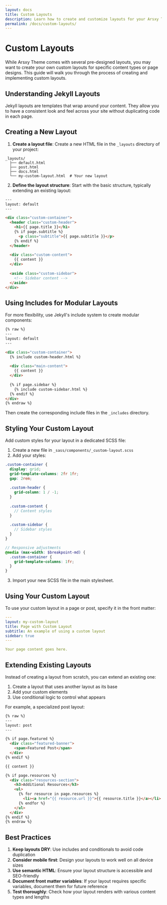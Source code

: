 ```yaml
---
layout: docs
title: Custom Layouts
description: Learn how to create and customize layouts for your Arsxy Theme site
permalink: /docs/custom-layouts/
---
```


# Custom Layouts

While Arsxy Theme comes with several pre-designed layouts, you may want to create your own custom layouts for specific content types or page designs. This guide will walk you through the process of creating and implementing custom layouts.

## Understanding Jekyll Layouts

Jekyll layouts are templates that wrap around your content. They allow you to have a consistent look and feel across your site without duplicating code in each page.

## Creating a New Layout

1. **Create a layout file**: Create a new HTML file in the `_layouts` directory of your project:

```
_layouts/
  ├── default.html
  ├── post.html
  ├── docs.html
  └── my-custom-layout.html  # Your new layout
```

2. **Define the layout structure**: Start with the basic structure, typically extending an existing layout:

```html
---
layout: default
---

<div class="custom-container">
  <header class="custom-header">
    <h1>{{ page.title }}</h1>
    {% if page.subtitle %}
      <p class="subtitle">{{ page.subtitle }}</p>
    {% endif %}
  </header>
  
  <div class="custom-content">
    {{ content }}
  </div>
  
  <aside class="custom-sidebar">
    <!-- Sidebar content -->
  </aside>
</div>
```

## Using Includes for Modular Layouts

For more flexibility, use Jekyll's include system to create modular components:

```html
{% raw %}
---
layout: default
---

<div class="custom-container">
  {% include custom-header.html %}
  
  <div class="main-content">
    {{ content }}
  </div>
  
  {% if page.sidebar %}
    {% include custom-sidebar.html %}
  {% endif %}
</div>
{% endraw %}
```

Then create the corresponding include files in the `_includes` directory.

## Styling Your Custom Layout

Add custom styles for your layout in a dedicated SCSS file:

1. Create a new file in `_sass/components/_custom-layout.scss`
2. Add your styles:

```scss
.custom-container {
  display: grid;
  grid-template-columns: 2fr 1fr;
  gap: 2rem;
  
  .custom-header {
    grid-column: 1 / -1;
  }
  
  .custom-content {
    // Content styles
  }
  
  .custom-sidebar {
    // Sidebar styles
  }
}

// Responsive adjustments
@media (max-width: $breakpoint-md) {
  .custom-container {
    grid-template-columns: 1fr;
  }
}
```

3. Import your new SCSS file in the main stylesheet.

## Using Your Custom Layout

To use your custom layout in a page or post, specify it in the front matter:

```yaml
---
layout: my-custom-layout
title: Page with Custom Layout
subtitle: An example of using a custom layout
sidebar: true
---

Your page content goes here.
```

## Extending Existing Layouts

Instead of creating a layout from scratch, you can extend an existing one:

1. Create a layout that uses another layout as its base
2. Add your custom elements
3. Use conditional logic to control what appears

For example, a specialized post layout:

```html
{% raw %}
---
layout: post
---

{% if page.featured %}
  <div class="featured-banner">
    <span>Featured Post</span>
  </div>
{% endif %}

{{ content }}

{% if page.resources %}
  <div class="resources-section">
    <h3>Additional Resources</h3>
    <ul>
      {% for resource in page.resources %}
        <li><a href="{{ resource.url }}">{{ resource.title }}</a></li>
      {% endfor %}
    </ul>
  </div>
{% endif %}
{% endraw %}
```

## Best Practices

1. **Keep layouts DRY**: Use includes and conditionals to avoid code duplication
2. **Consider mobile first**: Design your layouts to work well on all device sizes
3. **Use semantic HTML**: Ensure your layout structure is accessible and SEO-friendly
4. **Document front matter variables**: If your layout requires specific variables, document them for future reference
5. **Test thoroughly**: Check how your layout renders with various content types and lengths